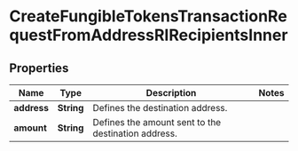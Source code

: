 

# CreateFungibleTokensTransactionRequestFromAddressRIRecipientsInner


## Properties

| Name | Type | Description | Notes |
|------------ | ------------- | ------------- | -------------|
|**address** | **String** | Defines the destination address. |  |
|**amount** | **String** | Defines the amount sent to the destination address. |  |



